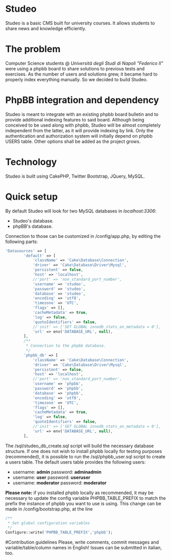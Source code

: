 # Studeo
Studeo is a basic CMS built for university courses. It allows students to share news and knowledge efficiently.

# The problem
Computer Science students @ *Università degli Studi di Napoli "Federico II"* were using 
a phpbb board to share solutions to previous tests and exercises. As the number of users and solutions grew, it became hard to
properly index everything manually. So we decided to build Studeo.

# PhpBB integration and dependency
Studeo is meant to integrate with an existing phpbb board bulletin and to provide additional indexing features to said board.
Although being conceived to be used along with phpbb, Studeo will be almost completely independent from the latter, 
as it will provide indexing by link. 
Only the authentication and authorization system will initially depend on phpbb USERS table. 
Other options shall be added as the project grows. 

# Technology
Studeo is built using CakePHP, Twitter Bootstrap, JQuery, MySQL.

# Quick setup
By default Studeo will look for two MySQL databases in *localhost:3306*:

* Studeo's database.
* phpBB's database.

Connection to those can be customized in /config/app.php, by editing the following parts:
```php
'Datasources' => [
        'default' => [
            'className' => 'Cake\Database\Connection',
            'driver' => 'Cake\Database\Driver\Mysql',
            'persistent' => false,
            'host' => 'localhost',
            //'port' => 'non_standard_port_number',
            'username' => 'studeo',
            'password' => 'studeo',
            'database' => 'studeo',
            'encoding' => 'utf8',
            'timezone' => 'UTC',
            'flags' => [],
            'cacheMetadata' => true,
            'log' => false,
            'quoteIdentifiers' => false,
            //'init' => ['SET GLOBAL innodb_stats_on_metadata = 0'],
            'url' => env('DATABASE_URL', null),
        ],
    	/**
    	 * Connection to the phpbb database.
    	 */
    	'phpbb_db' => [
    		'className' => 'Cake\Database\Connection',
    		'driver' => 'Cake\Database\Driver\Mysql',
    		'persistent' => false,
    		'host' => 'localhost',
    		//'port' => 'non_standard_port_number',
    		'username' => 'phpbb',
    		'password' => 'phpbb',
    		'database' => 'phpbb',
    		'encoding' => 'utf8',
    		'timezone' => 'UTC',
    		'flags' => [],
    		'cacheMetadata' => true,
    		'log' => false,
    		'quoteIdentifiers' => false,
    		//'init' => ['SET GLOBAL innodb_stats_on_metadata = 0'],
    		'url' => env('DATABASE_URL', null),
    	],
  ```
  The /sql/studeo_db_create.sql script will build the necessary database structure.
  If one does not wish to install phpbb locally for testing purposes (recommended), it is possible to run the /sql/phpbb_user.sql script to create a users table. The default users table provides the following users:
  * username: **admin**     password: **adminadmin**
  * username: **user**      password: **useruser**
  * username: **moderator** password: **moderator**
  
**Please note:** if you installed phpbb locally as recommended, it may be necessary to update the config variable PHPBB_TABLE_PREFIX to match the prefix the instance of phpbb you want to use is using. This change can be made in /config/bootstrap.php, at the line

```php
/**
 * Set global configuration variables
 */
Configure::write('PHPBB_TABLE_PREFIX','phpbb');
```

#Contribution guidelines
Please, write comments, commit messages and variable/table/column names in English! Issues can be submitted in italian, too.

